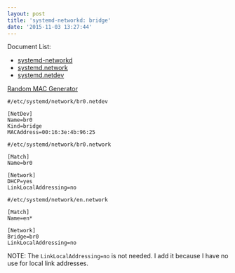 ```yaml
---
layout: post
title: 'systemd-networkd: bridge'
date: '2015-11-03 13:27:44'
---
```


Document List:

* [systemd-networkd](http://www.freedesktop.org/software/systemd/man/systemd-networkd.service.html)
* [systemd.network]()
* [systemd.netdev]()

[Random MAC Generator](http://www.hellion.org.uk/cgi-bin/randmac.pl?scope=global&oui=00%3A16%3A3e&type=unicast)

```
#/etc/systemd/network/br0.netdev

[NetDev]
Name=br0
Kind=bridge
MACAddress=00:16:3e:4b:96:25
```

```
#/etc/systemd/network/br0.network

[Match]
Name=br0

[Network]
DHCP=yes
LinkLocalAddressing=no
```

```
#/etc/systemd/network/en.network

[Match]
Name=en*

[Network]
Bridge=br0
LinkLocalAddressing=no
```

NOTE: The `LinkLocalAddressing=no` is not needed.  I add it because I have no use for local link addresses.